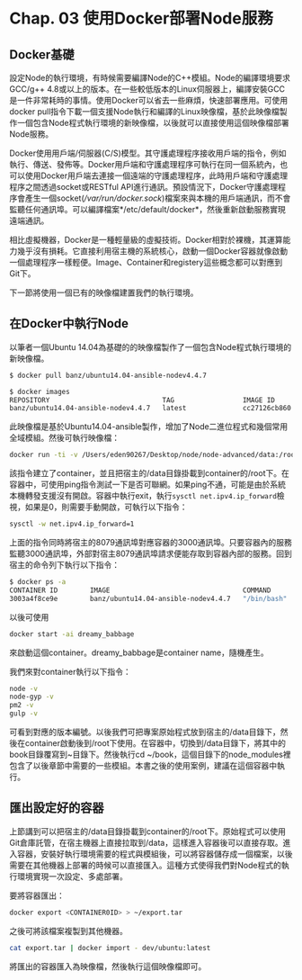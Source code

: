 # Chap. 03 使用Docker部署Node服務

## Docker基礎

設定Node的執行環境，有時候需要編譯Node的C++模組。Node的編譯環境要求GCC/g++ 4.8或以上的版本。在一些較低版本的Linux伺服器上，編譯安裝GCC是一件非常耗時的事情。使用Docker可以省去一些麻煩，快速部署應用。可使用docker pull指令下載一個支援Node執行和編譯的Linux映像檔，基於此映像檔製作一個包含Node程式執行環境的新映像檔，以後就可以直接使用這個映像檔部署Node服務。

Docker使用用戶端/伺服器(C/S)模型。其守護處理程序接收用戶端的指令，例如執行、傳送、發佈等。Docker用戶端和守護處理程序可執行在同一個系統內，也可以使用Docker用戶端去連接一個遠端的守護處理程序，此時用戶端和守護處理程序之間透過socket或RESTful API進行通訊。預設情況下，Docker守護處理程序會產生一個socket(*/var/run/docker.sock*)檔案來與本機的用戶端通訊，而不會監聽任何通訊埠。可以編譯檔案*/etc/default/docker*，然後重新啟動服務實現遠端通訊。

相比虛擬機器，Docker是一種輕量級的虛擬技術。Docker相對於裸機，其運算能力幾乎沒有損耗。它直接利用宿主機的系統核心，啟動一個Docker容器就像啟動一個處理程序一樣輕便。Image、Container和registery這些概念都可以對應到Git下。

下一節將使用一個已有的映像檔建置我們的執行環境。

## 在Docker中執行Node

以筆者一個Ubuntu 14.04為基礎的的映像檔製作了一個包含Node程式執行環境的新映像檔。

```sh
$ docker pull banz/ubuntu14.04-ansible-nodev4.4.7
```

```sh
$ docker images
REPOSITORY                            TAG                 IMAGE ID            CREATED             SIZE
banz/ubuntu14.04-ansible-nodev4.4.7   latest              cc27126cb860        12 months ago       633MB
```

此映像檔是基於Ubuntu14.04-ansible製作，增加了Node二進位程式和幾個常用全域模組。然後可執行映像檔：

```sh
docker run -ti -v /Users/eden90267/Desktop/node/node-advanced/data:/root -p 8079:3000 banz/ubuntu14.04-ansible-nodev4.4.7 /bin/bash
```

該指令建立了container，並且把宿主的/data目錄掛載到container的/root下。在容器中，可使用ping指令測試一下是否可聯網。如果ping不通，可能是由於系統本機轉發支援沒有開啟。容器中執行exit，執行`sysctl net.ipv4.ip_forward`檢視，如果是0，則需要手動開啟，可執行以下指令：

```sh
sysctl -w net.ipv4.ip_forward=1
```

上面的指令同時將宿主的8079通訊埠對應容器的3000通訊埠。只要容器內的服務監聽3000通訊埠，外部對宿主8079通訊埠請求便能存取到容器內部的服務。回到宿主的命令列下執行以下指令：

```sh
$ docker ps -a
CONTAINER ID        IMAGE                                 COMMAND             CREATED             STATUS              PORTS                    NAMES
3003a4f8ce9e        banz/ubuntu14.04-ansible-nodev4.4.7   "/bin/bash"         5 minutes ago       Up 5 minutes        0.0.0.0:8079->3000/tcp   dreamy_babbage
```

以後可使用

```sh
docker start -ai dreamy_babbage
```

來啟動這個container。dreamy_babbage是container name，隨機產生。

我們來對container執行以下指令：

```sh
node -v
node-gyp -v
pm2 -v
gulp -v
```

可看到對應的版本編號。以後我們可把專案原始程式放到宿主的/data目錄下，然後在container啟動後到/root下使用。在容器中，切換到/data目錄下，將其中的book目錄覆寫到~目錄下。然後執行cd ~/book，這個目錄下的node_modules裡包含了以後章節中需要的一些模組。本書之後的使用案例，建議在這個容器中執行。

## 匯出設定好的容器

上節講到可以把宿主的/data目錄掛載到container的/root下。原始程式可以使用Git倉庫託管，在宿主機器上直接拉取到/data，這樣進入容器後可以直接存取。進入容器，安裝好執行環境需要的程式與模組後，可以將容器儲存成一個檔案，以後需要在其他機器上部署的時候可以直接匯入。這種方式使得我們對Node程式的執行環境實現一次設定、多處部署。


要將容器匯出：

```sh
docker export <CONTAINER0ID> > ~/export.tar
```

之後可將該檔案複製到其他機器。

```sh
cat export.tar | docker import - dev/ubuntu:latest
```

將匯出的容器匯入為映像檔，然後執行這個映像檔即可。